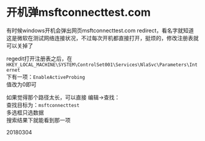 # 开机弹msftconnecttest.com

有时候windows开机会弹出网页msftconnecttest.com redirect，看名字就知道这是微软在测试网络连接状况，不过每次开机都直接打开，挺烦的，修改注册表就可以关掉了  

regedit打开注册表之后，在  
`HKEY_LOCAL_MACHINE\SYSTEM\ControlSet001\Services\NlaSvc\Parameters\Internet`  
下有一项：`EnableActiveProbing`  
值改为0即可  

如果觉得那个路径太长，可以直接 编辑→查找：  
查找目标为：`msftconnecttest`  
多选框只选数据  
搜索结果下就能看到那一项  


20180304  
